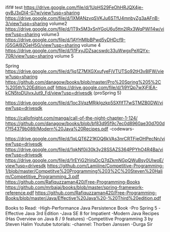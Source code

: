 ifif# test
https://drive.google.com/file/d/1UpHS29FeOhHRJQX4je-gyBJ3xDl4-G7w/view?usp=sharing
https://drive.google.com/file/d/1XMANzvqSVKJu6STfU4mnbyZg3aAFnB-3/view?usp=sharing volume2
https://drive.google.com/file/d/1T9x5M3xSnYGoU6u5ttn2IRx3WqPWI14w/view?usp=sharing volume3
https://drive.google.com/file/d/1AYHMIbBPwd5yDHDcf9-jG5GAl9ZGeH5G/view?usp=sharing volume 4
https://drive.google.com/file/d/1j1FxyJDZsacswdc33uWwgxPeXQYx-70R/view?usp=sharing volume 5

Spring
https://drive.google.com/file/d/1jq1Z7MXGXxufyeFjVTUTSo92tH3v8lFW/view?usp=sharing
https://github.com/danagow/books/blob/master/Pro%20Spring%205%2C%205th%20Edition.pdf
https://drive.google.com/file/d/1j9YQp7wXjFIEA-kCN5toDUivxJut9_Fd/view?usp=drivesdk (proSpring 5)

https://drive.google.com/file/d/1oc3VqzMRjklgzkp5SXfIfT7wSTMZB0DW/view?usp=drivesdk

https://callofnight.com/manga/call-of-the-night-chapter-1-124/
https://github.com/danagow/books/blob/bf83d95f9c7ec0d8960ae30d700df7f54379b089/Modern%20Java%20Recipes.pdf
-codewars-

https://drive.google.com/file/d/1qLQT6Z21KOQ6kVAs3nrCRTFjeOHPecNn/view?usp=drivesdk
https://drive.google.com/file/d/1qkNf0ii30k3y28SSAZS364PPYhO4R4Ba/view?usp=drivesdk
https://drive.google.com/file/d/1rEYiG2hVqDcQ7dZkmNGpQWuBsy0UIwoE/view?usp=drivesdk
https://github.com/Lamiiine/Competitive-Programming-1/blob/master/Competitve%20Programming%203%2C%20Steven%20Halim/Competitive_Programming_3.pdf
https://github.com/Rafiquzzaman420/Free-Programming-Books
https://github.com/mrbajaj/books/blob/master/spring-framework-reference.pdf
https://github.com/Rafiquzzaman420/Free-Programming-Books/blob/master/Java/Effective%20Java%20-%20Third%20edition.pdf

Books to Read:
  -High-Performance Java Persistence Book 
  -Pro Spring 5
  -Effective Java 3rd Edition
  -Java SE 8 for Impatient
  -Modern Java Recipes (Has Overview on Java 8 / 9 features)
  -Competitive Programming 3 by Steven Halim
Youtube tutorials:
  -channel:  Thorben Janssen
  -Durga Sir
